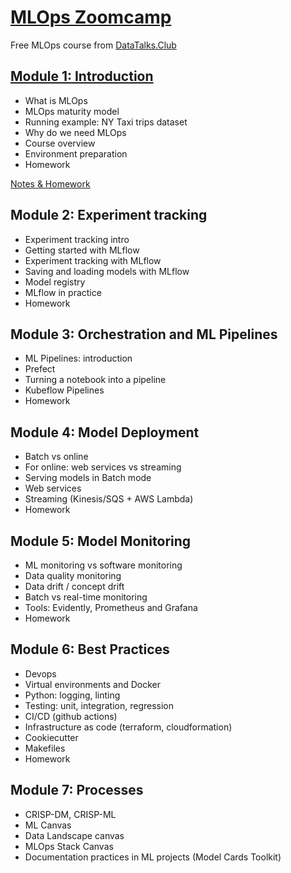 # [MLOps Zoomcamp](https://github.com/DataTalksClub/mlops-zoomcamp)
Free MLOps course from [DataTalks.Club](https://datatalks.club/)

## [Module 1: Introduction](https://github.com/DataTalksClub/mlops-zoomcamp/tree/main/01-intro)
- What is MLOps
- MLOps maturity model
- Running example: NY Taxi trips dataset
- Why do we need MLOps
- Course overview
- Environment preparation
- Homework

[Notes & Homework](https://github.com/crushedmonster/mlops-zoomcamp/tree/main/1-intro)

## Module 2: Experiment tracking
- Experiment tracking intro
- Getting started with MLflow
- Experiment tracking with MLflow
- Saving and loading models with MLflow
- Model registry
- MLflow in practice
- Homework

## Module 3: Orchestration and ML Pipelines
- ML Pipelines: introduction
- Prefect
- Turning a notebook into a pipeline
- Kubeflow Pipelines
- Homework

## Module 4: Model Deployment
- Batch vs online
- For online: web services vs streaming
- Serving models in Batch mode
- Web services
- Streaming (Kinesis/SQS + AWS Lambda)
- Homework

## Module 5: Model Monitoring
- ML monitoring vs software monitoring
- Data quality monitoring
- Data drift / concept drift
- Batch vs real-time monitoring
- Tools: Evidently, Prometheus and Grafana
- Homework

## Module 6: Best Practices
- Devops
- Virtual environments and Docker
- Python: logging, linting
- Testing: unit, integration, regression
- CI/CD (github actions)
- Infrastructure as code (terraform, cloudformation)
- Cookiecutter
- Makefiles
- Homework

## Module 7: Processes
- CRISP-DM, CRISP-ML
- ML Canvas
- Data Landscape canvas
- MLOps Stack Canvas
- Documentation practices in ML projects (Model Cards Toolkit)
